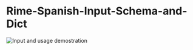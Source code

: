 # Rime-Spanish-Input-Schema-and-Dict
![Input and usage demostration](https://user-images.githubusercontent.com/117414262/200142365-83d4a3e5-91a8-41ac-bdbf-4717ce53d568.gif)

